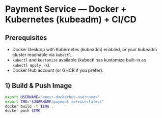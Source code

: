 # Payment Service — Docker + Kubernetes (kubeadm) + CI/CD


## Prerequisites
- Docker Desktop with Kubernetes (kubeadm) enabled, or your kubeadm cluster reachable via `kubectl`.
- `kubectl` and `kustomize` available (kubectl has kustomize built-in as `kubectl apply -k`).
- Docker Hub account (or GHCR if you prefer).


## 1) Build & Push Image
```bash
export USERNAME="<your-dockerhub-username>"
export IMG="$USERNAME/payment-service:latest"
docker build -t $IMG .
docker push $IMG